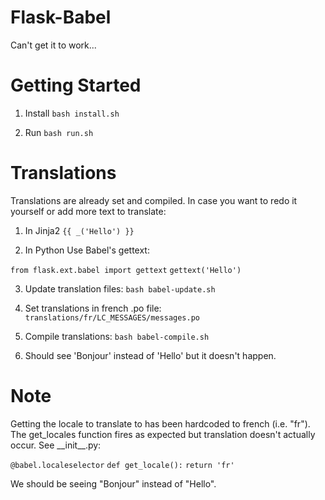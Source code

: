 # Flask-Babel
Can't get it to work...

Getting Started
===============
1. Install
`bash install.sh`

2. Run
`bash run.sh`

Translations
============
Translations are already set and compiled.
In case you want to redo it yourself or add more text to translate:

1. In Jinja2
`{{ _('Hello') }}`

2. In Python
 Use Babel's gettext: 

 `from flask.ext.babel import gettext`
 `gettext('Hello')`

3. Update translation files: `bash babel-update.sh`

4. Set translations in french .po file: `translations/fr/LC_MESSAGES/messages.po`

5. Compile translations: `bash babel-compile.sh`

6. Should see 'Bonjour' instead of 'Hello' but it doesn't happen.

Note
====
Getting the locale to translate to has been hardcoded to french  (i.e. "fr").
The get_locales function fires as expected but translation doesn't actually occur.
See \_\_init\_\_.py:

`@babel.localeselector`
`def get_locale():`
  `return 'fr'`

We should be seeing "Bonjour" instead of "Hello".



